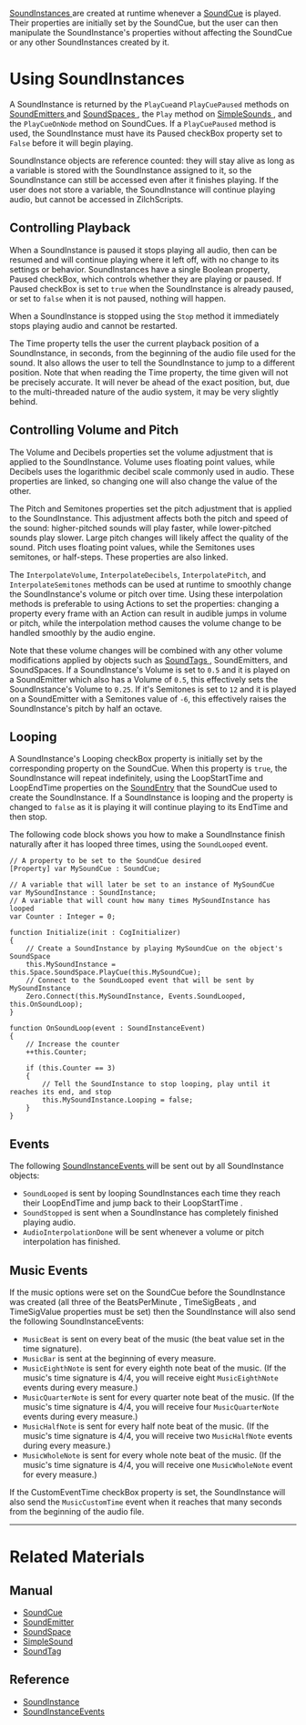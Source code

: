 [ SoundInstances ](https://github.com/zeroengineteam/ZeroDocs/code_reference/class_reference/soundinstance.markdown) are created at runtime whenever a [SoundCue](https://github.com/zeroengineteam/ZeroDocs/zero_editor_documentation/zeromanual/audio/soundcue.markdown) is played. Their properties are initially set by the SoundCue, but the user can then manipulate the SoundInstance's properties without affecting the SoundCue or any other SoundInstances created by it. 

 #  Using SoundInstances

A SoundInstance is returned by the `PlayCue`and `PlayCuePaused` methods on [SoundEmitters ](https://github.com/zeroengineteam/ZeroDocs/zero_editor_documentation/zeromanual/audio/soundemitter.markdown) and [SoundSpaces ](https://github.com/zeroengineteam/ZeroDocs/zero_editor_documentation/zeromanual/audio/soundspace.markdown), the `Play` method on [SimpleSounds ](https://github.com/zeroengineteam/ZeroDocs/zero_editor_documentation/zeromanual/audio/simplesound.markdown), and the `PlayCueOnNode` method on SoundCues. If a `PlayCuePaused` method is used, the SoundInstance must have its Paused checkBox property set to `False` before it will begin playing.

SoundInstance objects are reference counted: they will stay alive as long as a variable is stored with the SoundInstance assigned to it, so the SoundInstance can still be accessed even after it finishes playing. If the user does not store a variable, the SoundInstance will continue playing audio, but cannot be accessed in ZilchScripts.

 ## Controlling Playback

When a SoundInstance is paused it stops playing all audio, then can be resumed and will continue playing where it left off, with no change to its settings or behavior. SoundInstances have a single Boolean property, Paused checkBox, which controls whether they are playing or paused. If Paused checkBox is set to `true` when the SoundInstance is already paused, or set to `false` when it is not paused, nothing will happen.

When a SoundInstance is stopped using the `Stop` method it immediately stops playing audio and cannot be restarted.

The  Time  property tells the user the current playback position of a SoundInstance, in seconds, from the beginning of the audio file used for the sound. It also allows the user to tell the SoundInstance to jump to a different position. Note that when reading the  Time  property, the time given will not be precisely accurate. It will never be ahead of the exact position, but, due to the multi-threaded nature of the audio system, it may be very slightly behind.

 ## Controlling Volume and Pitch

The Volume  and Decibels  properties set the volume adjustment that is applied to the SoundInstance. Volume  uses floating point values, while  Decibels  uses the logarithmic decibel scale commonly used in audio. These properties are linked, so changing one will also change the value of the other.

The  Pitch  and  Semitones  properties set the pitch adjustment that is applied to the SoundInstance. This adjustment affects both the pitch and speed of the sound: higher-pitched sounds will play faster, while lower-pitched sounds play slower. Large pitch changes will likely affect the quality of the sound.  Pitch  uses floating point values, while the  Semitones  uses semitones, or half-steps. These properties are also linked.

The `InterpolateVolume`, `InterpolateDecibels`, `InterpolatePitch`, and `InterpolateSemitones` methods can be used at runtime to smoothly change the SoundInstance's volume or pitch over time. Using these interpolation methods is preferable to using Actions to set the properties: changing a property every frame with an Action can result in audible jumps in volume or pitch, while the interpolation method causes the volume change to be handled smoothly by the audio engine.

Note that these volume changes will be combined with any other volume modifications applied by objects such as [SoundTags ](https://github.com/zeroengineteam/ZeroDocs/zero_editor_documentation/zeromanual/audio/soundtag.markdown), SoundEmitters, and SoundSpaces. If a SoundInstance's  Volume  is set to `0.5` and it is played on a SoundEmitter which also has a  Volume  of `0.5`, this effectively sets the SoundInstance's  Volume  to `0.25`. If it's  Semitones  is set to `12` and it is played on a SoundEmitter with a  Semitones  value of `-6`, this effectively raises the SoundInstance's pitch by half an octave.

 ## Looping

A SoundInstance's  Looping checkBox property is initially set by the corresponding property on the SoundCue. When this property is `true`, the SoundInstance will repeat indefinitely, using the  LoopStartTime  and  LoopEndTime  properties on the [SoundEntry](https://github.com/zeroengineteam/ZeroDocs/zero_editor_documentation/zeromanual/audio/soundcue.markdown#soundentry) that the SoundCue used to create the SoundInstance. If a SoundInstance is looping and the property is changed to `false` as it is playing it will continue playing to its  EndTime  and then stop.

The following code block shows you how to make a SoundInstance finish naturally after it has looped three times, using the `SoundLooped` event.
```lang=csharp
// A property to be set to the SoundCue desired
[Property] var MySoundCue : SoundCue;

// A variable that will later be set to an instance of MySoundCue
var MySoundInstance : SoundInstance;
// A variable that will count how many times MySoundInstance has looped
var Counter : Integer = 0;

function Initialize(init : CogInitializer)
{
    // Create a SoundInstance by playing MySoundCue on the object's SoundSpace
    this.MySoundInstance = this.Space.SoundSpace.PlayCue(this.MySoundCue);
    // Connect to the SoundLooped event that will be sent by MySoundInstance
    Zero.Connect(this.MySoundInstance, Events.SoundLooped, this.OnSoundLoop);
}

function OnSoundLoop(event : SoundInstanceEvent)
{
    // Increase the counter
    ++this.Counter;
	
    if (this.Counter == 3)
    {
        // Tell the SoundInstance to stop looping, play until it reaches its end, and stop
        this.MySoundInstance.Looping = false;
    }
}
```

 ## Events

The following [ SoundInstanceEvents ](https://github.com/zeroengineteam/ZeroDocs/code_reference/class_reference/soundinstanceevent.markdown) will be sent out by all SoundInstance objects:

- `SoundLooped` is sent by looping SoundInstances each time they reach their LoopEndTime  and jump back to their LoopStartTime .
- `SoundStopped` is sent when a SoundInstance has completely finished playing audio.
- `AudioInterpolationDone` will be sent whenever a volume or pitch interpolation has finished.

 ## Music Events

If the music options were set on the SoundCue before the SoundInstance was created (all three of the  BeatsPerMinute ,  TimeSigBeats , and  TimeSigValue  properties must be set) then the SoundInstance will also send the following SoundInstanceEvents:

- `MusicBeat` is sent on every beat of the music (the beat value set in the time signature).
- `MusicBar` is sent at the beginning of every measure.
- `MusicEighthNote` is sent for every eighth note beat of the music. (If the music's time signature is 4/4, you will receive eight `MusicEighthNote` events during every measure.) 
- `MusicQuarterNote` is sent for every quarter note beat of the music. (If the music's time signature is 4/4, you will receive four `MusicQuarterNote` events during every measure.)
- `MusicHalfNote` is sent for every half note beat of the music. (If the music's time signature is 4/4, you will receive two `MusicHalfNote` events during every measure.)
- `MusicWholeNote` is sent for every whole note beat of the music. (If the music's time signature is 4/4, you will receive one `MusicWholeNote` event for every measure.)

If the  CustomEventTime checkBox property is set, the SoundInstance will also send the `MusicCustomTime` event when it reaches that many seconds from the beginning of the audio file.

---
 # Related Materials

 ## Manual

- [SoundCue ](https://github.com/zeroengineteam/ZeroDocs/zero_editor_documentation/zeromanual/audio/soundcue.markdown)
- [SoundEmitter ](https://github.com/zeroengineteam/ZeroDocs/zero_editor_documentation/zeromanual/audio/soundemitter.markdown)
- [SoundSpace ](https://github.com/zeroengineteam/ZeroDocs/zero_editor_documentation/zeromanual/audio/soundspace.markdown)
- [SimpleSound ](https://github.com/zeroengineteam/ZeroDocs/zero_editor_documentation/zeromanual/audio/simplesound.markdown)
- [SoundTag ](https://github.com/zeroengineteam/ZeroDocs/zero_editor_documentation/zeromanual/audio/soundtag.markdown)

 ## Reference

- [ SoundInstance ](https://github.com/zeroengineteam/ZeroDocs/code_reference/class_reference/soundinstance.markdown)
- [ SoundInstanceEvents ](https://github.com/zeroengineteam/ZeroDocs/code_reference/class_reference/soundinstanceevent.markdown)  

 